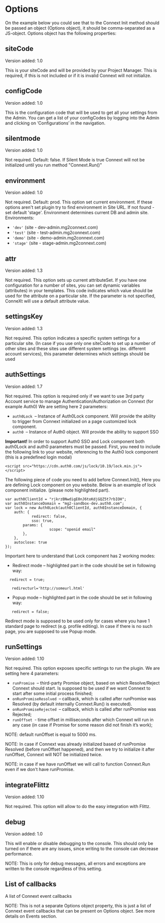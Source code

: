 # Options
On the example below you could see that to the Connext Init method should be passed an object (Options object), it should be comma-separated as a JS-object. Options object has the following properties:
## siteCode 
Version added: 1.0

This is your siteCode and will be provided by your Project Manager. This is required, if this is not included or if it is invalid Connext will not initialize.
## configCode 
Version added: 1.0

This is the configuration code that will be used to get all your settings from the Admin. You can get a list of your configCodes by logging into the Admin and clicking on ‘Configurations’ in the navigation.
## silentmode 
Version added: 1.0

Not required. Default: false. If Silent Mode is true Connext will not be initialized until you run method "Connext.Run()"
## environment 
Version added: 1.0

Not required. Default: prod. This option set current environment. If these options aren't set plugin try to find environment in Site URL. If not found - set default 'stage'. Environment determines current DB and admin site. Environments:
* `'dev'` (site - dev-admin.mg2connext.com)
* `'test'` (site - test-admin.mg2connext.com)
* `'demo'` (site - demo-admin.mg2connext.com)
* `'stage'` (site - stage-admin.mg2connext.com)
## attr 
Version added: 1.3

Not required. This option sets up current attributeSet. If you have one configuration for a number of sites, you can set dynamic variables (attributes) in your templates. This code indicates which value should be used for the attribute on a particular site. If the parameter is not specified, ConneXt will use a default attribute value.
## settingsKey 
Version added: 1.3

Not required. This option indicates a specific system settings for a particular site. (In case if you use only one siteCode to set up a number of other sites and these sites use different system settings (ex. different account services), this parameter determines which settings should be used
## authSettings 
Version added: 1.7

Not required. This option is required only if we want to use 3rd party Account service to manage Authentication/Authorization on Connext (for example Auth0)
We are setting here 2 parameters:
* `auth0Lock `– Instance of Auth0Lock component. Will provide the ability to trigger from Connext initialized on a page customized lock component.
* `auth0 `– Instance of Auth0 object. Will provide the ability to support SSO

**Important!** In order to support Auth0 SSO and Lock component both auth0Lock and auth0 parameters must be passed.
First, you need to include the following link to your website, referencing to the Auth0 lock component (this is a predefined login modal)

`<script src="https://cdn.auth0.com/js/lock/10.19/lock.min.js"></script> `

The following piece of code you need to add before Connext.Init(), Here you are defining Lock component on you website. Below is an example of lock component initialize. (please note highlighted part).

	var auth0ClientId = "rjkrzBNwdigE0nJ6toKdjGQZ5t7rbIOH";
	var auth0InstanceDomain = "mg2-sandbox-dev.auth0.com";
	var lock = new Auth0Lock(auth0ClientId, auth0InstanceDomain, {
		auth: {
        		redirect: false,
	       		sso: true,
			params: {
                		scope: "openid email"
			},
		},
		autoclose: true
	});

Important here to understand that Lock component has 2 working modes: 
* Redirect mode – highlighted part in the code should be set in following way: 

`	redirect = true; `

`	redirecturl='http://someurl.html'`

* Popup mode – highlighted part in the code should be set in following way:

`	redirect = false;`

Redirect mode is supposed to be used only for cases where you have 1 standard page to redirect (e.g. profile editing). In case if there is no such page, you are supposed to use Popup mode.


## runSettings 
Version added: 1.10

Not required. This option exposes specific settings to run the plugin. 
We are setting here 4 parameters:
* `runPromise `–  third-party Promise object, based on which Resolve/Reject Connext should start.
Is supposed to be used if we want Connext to start after some initial process finished;
* `onRunPromiseResolved `–  callback, which is called after runPromise was Resolved (by default internally Connext.Run() is executed).
* `onRunPromiseRejected `– callback, which is called after runPromise was Rejected;
* `runOffset `- time offset in milliseconds after which Connext will run in any case (in case if Promise for some reason did not finish it’s work);

NOTE: default runOffset is equal to 5000 ms.

NOTE: In case if Connext was already initialized based of runPromise Resolved (before runOffset happened), and then we try to initialize it after runOffset, Connext will NOT be initialized twice.

NOTE: in case if we have runOffset we will call to function Connext.Run even if we don't have runPromise.

## integrateFlittz
Version added: 1.10

Not required. This option will allow to do the easy integration with Flittz. 

## debug
Version added: 1.0

This will enable or disable debugging to the console. This should only be turned on if there are any issues, since writing to the console can decrease performance. 

NOTE: This is only for debug messages, all errors and exceptions are written to the console regardless of this setting.

## List of callbacks
A list of Connext event callbacks 

NOTE: This is not a separate Options object property, this is just a list of Connext event callbacks that can be present on Options object. See more details on Events section.
